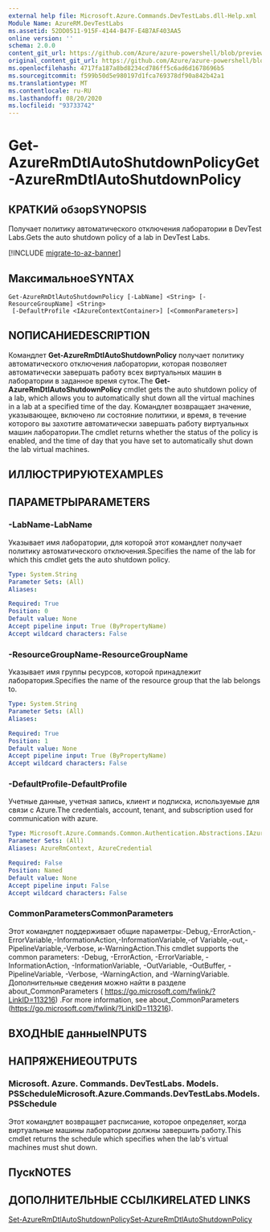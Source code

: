 ```yaml
---
external help file: Microsoft.Azure.Commands.DevTestLabs.dll-Help.xml
Module Name: AzureRM.DevTestLabs
ms.assetid: 52DD0511-915F-4144-B47F-E4B7AF403AA5
online version: ''
schema: 2.0.0
content_git_url: https://github.com/Azure/azure-powershell/blob/preview/src/ResourceManager/DevTestLabs/Commands.DevTestLabs/help/Get-AzureRmDtlAutoShutdownPolicy.md
original_content_git_url: https://github.com/Azure/azure-powershell/blob/preview/src/ResourceManager/DevTestLabs/Commands.DevTestLabs/help/Get-AzureRmDtlAutoShutdownPolicy.md
ms.openlocfilehash: 4717fa187a8bd8234cd786ff5c6ad6d1678696b5
ms.sourcegitcommit: f599b50d5e980197d1fca769378df90a842b42a1
ms.translationtype: MT
ms.contentlocale: ru-RU
ms.lasthandoff: 08/20/2020
ms.locfileid: "93733742"
---
```

# <span data-ttu-id="481db-101">Get-AzureRmDtlAutoShutdownPolicy</span><span class="sxs-lookup"><span data-stu-id="481db-101">Get-AzureRmDtlAutoShutdownPolicy</span></span>

## <span data-ttu-id="481db-102">КРАТКИй обзор</span><span class="sxs-lookup"><span data-stu-id="481db-102">SYNOPSIS</span></span>
<span data-ttu-id="481db-103">Получает политику автоматического отключения лаборатории в DevTest Labs.</span><span class="sxs-lookup"><span data-stu-id="481db-103">Gets the auto shutdown policy of a lab in DevTest Labs.</span></span>

[!INCLUDE [migrate-to-az-banner](../../includes/migrate-to-az-banner.md)]

## <span data-ttu-id="481db-104">Максимальное</span><span class="sxs-lookup"><span data-stu-id="481db-104">SYNTAX</span></span>

```
Get-AzureRmDtlAutoShutdownPolicy [-LabName] <String> [-ResourceGroupName] <String>
 [-DefaultProfile <IAzureContextContainer>] [<CommonParameters>]
```

## <span data-ttu-id="481db-105">NОПИСАНИЕ</span><span class="sxs-lookup"><span data-stu-id="481db-105">DESCRIPTION</span></span>
<span data-ttu-id="481db-106">Командлет **Get-AzureRmDtlAutoShutdownPolicy** получает политику автоматического отключения лаборатории, которая позволяет автоматически завершать работу всех виртуальных машин в лаборатории в заданное время суток.</span><span class="sxs-lookup"><span data-stu-id="481db-106">The **Get-AzureRmDtlAutoShutdownPolicy** cmdlet gets the auto shutdown policy of a lab, which allows you to automatically shut down all the virtual machines in a lab at a specified time of the day.</span></span>
<span data-ttu-id="481db-107">Командлет возвращает значение, указывающее, включено ли состояние политики, и время, в течение которого вы захотите автоматически завершать работу виртуальных машин лаборатории.</span><span class="sxs-lookup"><span data-stu-id="481db-107">The cmdlet returns whether the status of the policy is enabled, and the time of day that you have set to automatically shut down the lab virtual machines.</span></span>

## <span data-ttu-id="481db-108">ИЛЛЮСТРИРУЮТ</span><span class="sxs-lookup"><span data-stu-id="481db-108">EXAMPLES</span></span>

## <span data-ttu-id="481db-109">ПАРАМЕТРЫ</span><span class="sxs-lookup"><span data-stu-id="481db-109">PARAMETERS</span></span>

### <span data-ttu-id="481db-110">-LabName</span><span class="sxs-lookup"><span data-stu-id="481db-110">-LabName</span></span>
<span data-ttu-id="481db-111">Указывает имя лаборатории, для которой этот командлет получает политику автоматического отключения.</span><span class="sxs-lookup"><span data-stu-id="481db-111">Specifies the name of the lab for which this cmdlet gets the auto shutdown policy.</span></span>

```yaml
Type: System.String
Parameter Sets: (All)
Aliases: 

Required: True
Position: 0
Default value: None
Accept pipeline input: True (ByPropertyName)
Accept wildcard characters: False
```

### <span data-ttu-id="481db-112">-ResourceGroupName</span><span class="sxs-lookup"><span data-stu-id="481db-112">-ResourceGroupName</span></span>
<span data-ttu-id="481db-113">Указывает имя группы ресурсов, которой принадлежит лаборатория.</span><span class="sxs-lookup"><span data-stu-id="481db-113">Specifies the name of the resource group that the lab belongs to.</span></span>

```yaml
Type: System.String
Parameter Sets: (All)
Aliases: 

Required: True
Position: 1
Default value: None
Accept pipeline input: True (ByPropertyName)
Accept wildcard characters: False
```

### <span data-ttu-id="481db-114">-DefaultProfile</span><span class="sxs-lookup"><span data-stu-id="481db-114">-DefaultProfile</span></span>
<span data-ttu-id="481db-115">Учетные данные, учетная запись, клиент и подписка, используемые для связи с Azure.</span><span class="sxs-lookup"><span data-stu-id="481db-115">The credentials, account, tenant, and subscription used for communication with azure.</span></span>

```yaml
Type: Microsoft.Azure.Commands.Common.Authentication.Abstractions.IAzureContextContainer
Parameter Sets: (All)
Aliases: AzureRmContext, AzureCredential

Required: False
Position: Named
Default value: None
Accept pipeline input: False
Accept wildcard characters: False
```

### <span data-ttu-id="481db-116">CommonParameters</span><span class="sxs-lookup"><span data-stu-id="481db-116">CommonParameters</span></span>
<span data-ttu-id="481db-117">Этот командлет поддерживает общие параметры:-Debug,-ErrorAction,-ErrorVariable,-InformationAction,-InformationVariable,-of Variable,-out,-PipelineVariable,-Verbose, и-WarningAction.</span><span class="sxs-lookup"><span data-stu-id="481db-117">This cmdlet supports the common parameters: -Debug, -ErrorAction, -ErrorVariable, -InformationAction, -InformationVariable, -OutVariable, -OutBuffer, -PipelineVariable, -Verbose, -WarningAction, and -WarningVariable.</span></span> <span data-ttu-id="481db-118">Дополнительные сведения можно найти в разделе about_CommonParameters ( https://go.microsoft.com/fwlink/?LinkID=113216) .</span><span class="sxs-lookup"><span data-stu-id="481db-118">For more information, see about_CommonParameters (https://go.microsoft.com/fwlink/?LinkID=113216).</span></span>

## <span data-ttu-id="481db-119">ВХОДНЫЕ данные</span><span class="sxs-lookup"><span data-stu-id="481db-119">INPUTS</span></span>

## <span data-ttu-id="481db-120">НАПРЯЖЕНИЕ</span><span class="sxs-lookup"><span data-stu-id="481db-120">OUTPUTS</span></span>

### <span data-ttu-id="481db-121">Microsoft. Azure. Commands. DevTestLabs. Models. PSSchedule</span><span class="sxs-lookup"><span data-stu-id="481db-121">Microsoft.Azure.Commands.DevTestLabs.Models.PSSchedule</span></span>
<span data-ttu-id="481db-122">Этот командлет возвращает расписание, которое определяет, когда виртуальные машины лаборатории должны завершить работу.</span><span class="sxs-lookup"><span data-stu-id="481db-122">This cmdlet returns the schedule which specifies when the lab's virtual machines must shut down.</span></span>

## <span data-ttu-id="481db-123">Пуск</span><span class="sxs-lookup"><span data-stu-id="481db-123">NOTES</span></span>

## <span data-ttu-id="481db-124">ДОПОЛНИТЕЛЬНЫЕ ССЫЛКИ</span><span class="sxs-lookup"><span data-stu-id="481db-124">RELATED LINKS</span></span>

[<span data-ttu-id="481db-125">Set-AzureRmDtlAutoShutdownPolicy</span><span class="sxs-lookup"><span data-stu-id="481db-125">Set-AzureRmDtlAutoShutdownPolicy</span></span>](./Set-AzureRmDtlAutoShutdownPolicy.md)


